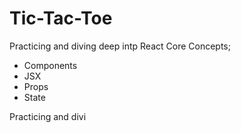 # Tic-Tac-Toe

Practicing and diving deep intp React Core Concepts; 
- Components
- JSX
- Props
- State

Practicing and divi




